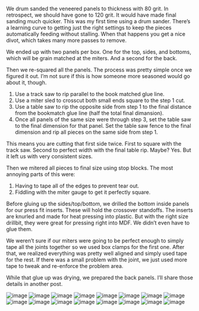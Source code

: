 We drum sanded the veneered panels to thickness with 80 grit. In retrospect, we should have gone to 120 grit. It would have made final sanding much quicker. This was my first time using a drum sander. There’s a learning curve to getting just the right settings to keep the pieces automatically feeding without stalling. When that happens you get a nice divot, which takes many more passes to remove. 

We ended up with two panels per box. One for the top, sides, and bottoms, which will be grain matched at the miters. And a second for the back. 

Then we re-squared all the panels. The process was pretty simple once we figured it out. I’m not sure if this is how someone more seasoned would go about it, though. 

1. Use a track saw to rip parallel to the book matched glue line. 
2. Use a miter sled to crosscut both small ends square to the step 1 cut.
3. Use a table saw to rip the opposite side from step 1 to the final distance from the bookmatch glue line (half the total final dimansion). 
4. Once all panels of the same size were through step 3, set the table saw to the final dimension for that panel. Set the table saw fence to the final dimension and rip all pieces on the same side from step 1. 

This means you are cutting that first side twice. First to square with the track saw. Second to perfect width with the final table rip. Maybe? Yes. But it left us with very consistent sizes. 

Then we mitered all pieces to final size using stop blocks. The most annoying parts of this were:

1. Having to tape all of the edges to prevent tear out.
2. Fiddling with the miter gauge to get it perfectly square.

Before gluing up the sides/top/bottom, we drilled the bottom inside panels for our press fit inserts. These will hold the crossover standoffs. The inserts are knurled and made for heat pressing into plastic. But with the right size drillbit, they were great for pressing right into MDF. We didn’t even have to glue them.

We weren’t sure if our miters were going to be perfect enough to simply tape all the joints together so we used box clamps for the first one. After that, we realized everything was pretty well aligned and simply used tape for the rest. If there was a small problem with the joint, we just used more tape to tweak and re-enforce the problem area.

While that glue up was drying, we prepared the back panels. I’ll share those details in another post. 

![image](/build-pics/IMG_6119.JPG)
![image](/build-pics/IMG_6120.JPG)
![image](/build-pics/IMG_6121.JPG)
![image](/build-pics/IMG_6122.JPG)
![image](/build-pics/IMG_6123.JPG)
![image](/build-pics/IMG_6130.JPG)
![image](/build-pics/IMG_6136.JPG)
![image](/build-pics/IMG_6137.JPG)
![image](/build-pics/IMG_6138.JPG)
![image](/build-pics/IMG_6124.JPG)
![image](/build-pics/IMG_6142.JPG)
![image](/build-pics/IMG_6143.JPG)
![image](/build-pics/IMG_6144.JPG)
![image](/build-pics/IMG_6145.JPG)
![image](/build-pics/IMG_6148.JPG)
![image](/build-pics/IMG_6147.JPG)
